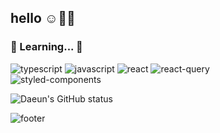 ## hello ☺️👋🏻

### 📖 Learning... 📖
<img alt="typescript" src ="https://img.shields.io/badge/TYPESCRIPT-3178C6.svg?&style=for-the-badge&logo=TYPESCRIPT&logoColor=white"/> <img alt="javascript" src ="https://img.shields.io/badge/JAVASCRIPT-F7DF1E.svg?&style=for-the-badge&logo=JAVASCRIPT&logoColor=white"/>  <img alt="react" src ="https://img.shields.io/badge/REACT-61DAFB.svg?&logo=REACT&style=for-the-badge&logoColor=white"/> <img alt="react-query" src ="https://img.shields.io/badge/REACT QUERY-FF4154.svg?&logo=REACTQUERY&style=for-the-badge&logoColor=white"/> <br />
<img alt="styled-components" src ="https://img.shields.io/badge/STYLED COMPONENTS-DB7093.svg?&logo=STYLEDCOMPONENTS&style=for-the-badge&logoColor=white"/>


 

<!-- <div align="center">  -->

![Daeun's GitHub status](https://github-readme-stats.vercel.app/api?username=namdaeun&show_icons=true&theme=dracula)

![footer](https://capsule-render.vercel.app/api?type=waving&section=footer&color=gradient,100:4bc0c8&height=100)

